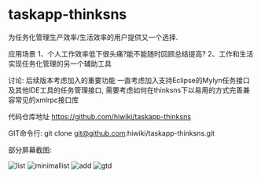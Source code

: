 taskapp-thinksns
================

为任务化管理生产效率/生活效率的用户提供又一个选择.
 
应用场景
1、个人工作效率低下很头痛?能不能随时回顾总结提高?
2、工作和生活实现任务化管理的另一个辅助工具
 
 
 讨论:
后续版本考虑加入的重要功能
一直考虑加入支持Eclipse的Mylyn任务接口及其他IDE工具的任务管理接口,
需要考虑如何在thinksns下以易用的方式完善兼容常见的xmlrpc接口库
 
代码仓库地址
https://github.com/hiwiki/taskapp-thinksns
 
GIT命令行:
git clone git@github.com:hiwiki/taskapp-thinksns.git

部分屏幕截图:

![list](http://t.thinksns.com/data/uploads/2012/0529/22/4fc4e46d82fa6.png)
![minimallist](http://t.thinksns.com/data/uploads/2012/0529/23/4fc4e47082d3b.png)
![add](http://t.thinksns.com/data/uploads/2012/0529/23/4fc4e47478dd2.png)
![gtd](http://t.thinksns.com/data/uploads/2012/0529/23/4fc4e477dd860.png)

